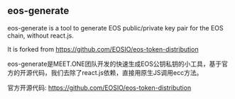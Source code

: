 ## eos-generate
eos-generate is a tool to generate EOS public/private key pair for the EOS chain, without react.js.

It is forked from https://github.com/EOSIO/eos-token-distribution

eos-generate是MEET.ONE团队开发的快速生成EOS公钥私钥的小工具，基于官方的开源代码，我们去除了react.js依赖，直接用原生JS调用ecc方法。

官方开源代码: https://github.com/EOSIO/eos-token-distribution

